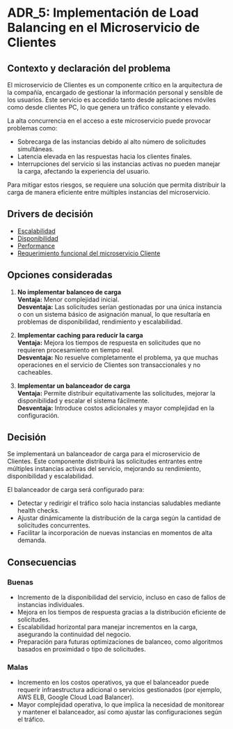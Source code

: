 # ADR_5: Implementación de Load Balancing en el Microservicio de Clientes

## Contexto y declaración del problema
El microservicio de Clientes es un componente crítico en la arquitectura de la compañía, encargado de gestionar la información personal y sensible de los usuarios. Este servicio es accedido tanto desde aplicaciones móviles como desde clientes PC, lo que genera un tráfico constante y elevado.

La alta concurrencia en el acceso a este microservicio puede provocar problemas como:
- Sobrecarga de las instancias debido al alto número de solicitudes simultáneas.
- Latencia elevada en las respuestas hacia los clientes finales.
- Interrupciones del servicio si las instancias activas no pueden manejar la carga, afectando la experiencia del usuario.

Para mitigar estos riesgos, se requiere una solución que permita distribuir la carga de manera eficiente entre múltiples instancias del microservicio.

## Drivers de decisión
- [Escalabilidad](https://github.com/WilliamBarbagallo/TPE-Disenio-Reentrega-Grupo12/blob/main/Atributos%20de%20Calidad.md#escalabilidad)
- [Disponibilidad](https://github.com/WilliamBarbagallo/TPE-Disenio-Reentrega-Grupo12/blob/main/Atributos%20de%20Calidad.md#disponibilidad)
- [Performance](https://github.com/WilliamBarbagallo/TPE-Disenio-Reentrega-Grupo12/blob/main/Atributos%20de%20Calidad.md#performance)
- [Requerimiento funcional del microservicio Cliente](https://github.com/WilliamBarbagallo/TPE-Disenio-Reentrega-Grupo12/blob/main/Requerimientos%20Funcionales.md#clientes-cr%C3%ADtico)

## Opciones consideradas
1. **No implementar balanceo de carga**  
   **Ventaja:** Menor complejidad inicial.  
   **Desventaja:** Las solicitudes serían gestionadas por una única instancia o con un sistema básico de asignación manual, lo que resultaría en problemas de disponibilidad, rendimiento y escalabilidad.

2. **Implementar caching para reducir la carga**  
   **Ventaja:** Mejora los tiempos de respuesta en solicitudes que no requieren procesamiento en tiempo real.  
   **Desventaja:** No resuelve completamente el problema, ya que muchas operaciones en el servicio de Clientes son transaccionales y no cacheables.

3. **Implementar un balanceador de carga**  
   **Ventaja:** Permite distribuir equitativamente las solicitudes, mejorar la disponibilidad y escalar el sistema fácilmente.  
   **Desventaja:** Introduce costos adicionales y mayor complejidad en la configuración.

## Decisión
Se implementará un balanceador de carga para el microservicio de Clientes. Este componente distribuirá las solicitudes entrantes entre múltiples instancias activas del servicio, mejorando su rendimiento, disponibilidad y escalabilidad.  

El balanceador de carga será configurado para:
- Detectar y redirigir el tráfico solo hacia instancias saludables mediante health checks.
- Ajustar dinámicamente la distribución de la carga según la cantidad de solicitudes concurrentes.
- Facilitar la incorporación de nuevas instancias en momentos de alta demanda.

## Consecuencias

### Buenas
- Incremento de la disponibilidad del servicio, incluso en caso de fallos de instancias individuales.
- Mejora en los tiempos de respuesta gracias a la distribución eficiente de solicitudes.
- Escalabilidad horizontal para manejar incrementos en la carga, asegurando la continuidad del negocio.
- Preparación para futuras optimizaciones de balanceo, como algoritmos basados en proximidad o tipo de solicitudes.

### Malas
- Incremento en los costos operativos, ya que el balanceador puede requerir infraestructura adicional o servicios gestionados (por ejemplo, AWS ELB, Google Cloud Load Balancer).
- Mayor complejidad operativa, lo que implica la necesidad de monitorear y mantener el balanceador, así como ajustar las configuraciones según el tráfico.
